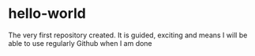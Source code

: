 # hello-world
The very first repository created. It is guided, exciting and means I will be able to use regularly Github when I am done
